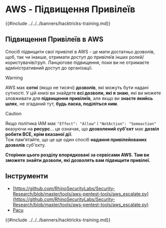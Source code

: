 # AWS - Підвищення Привілеїв

{{#include ../../../banners/hacktricks-training.md}}

## Підвищення Привілеїв в AWS

Спосіб підвищити свої привілеї в AWS - це мати достатньо дозволів, щоб, так чи інакше, отримати доступ до привілеїв інших ролей/користувачів/груп. Ланцюгове підвищення, поки ви не отримаєте адміністративний доступ до організації.

> [!WARNING]
> AWS має **сотні** (якщо не тисячі) **дозволів**, які можуть бути надані сутності. У цій книзі ви знайдете **всі дозволи, які я знаю**, які ви можете зловживати для **підвищення привілеїв**, але якщо ви **знаєте якийсь шлях**, не згаданий тут, **будь ласка, поділіться ним**.

> [!CAUTION]
> Якщо політика IAM має `"Effect": "Allow"` і `"NotAction": "Someaction"` вказуючи на **ресурс**... це означає, що **дозволений суб'єкт** має **дозвіл робити ВСЕ, крім вказаної дії**.\
> Тож пам'ятайте, що це ще один спосіб **надання привілейованих дозволів** суб'єкту.

**Сторінки цього розділу впорядковані за сервісами AWS. Там ви зможете знайти дозволи, які дозволять вам підвищити привілеї.**

## Інструменти

- [https://github.com/RhinoSecurityLabs/Security-Research/blob/master/tools/aws-pentest-tools/aws_escalate.py](https://github.com/RhinoSecurityLabs/Security-Research/blob/master/tools/aws-pentest-tools/aws_escalate.py)
- [Pacu](https://github.com/RhinoSecurityLabs/pacu)

{{#include ../../../banners/hacktricks-training.md}}
